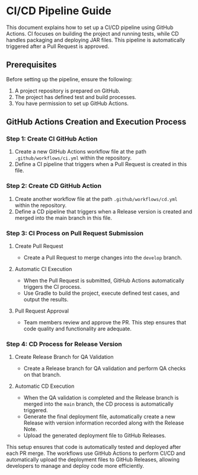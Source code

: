 # CI/CD Pipeline Guide

This document explains how to set up a CI/CD pipeline using GitHub Actions. CI focuses on building the project and running tests, while CD handles packaging and deploying JAR files. This pipeline is automatically triggered after a Pull Request is approved.

## Prerequisites

Before setting up the pipeline, ensure the following:
1. A project repository is prepared on GitHub.
2. The project has defined test and build processes.
3. You have permission to set up GitHub Actions.

## GitHub Actions Creation and Execution Process

### Step 1: Create CI GitHub Action

1. Create a new GitHub Actions workflow file at the path `.github/workflows/ci.yml` within the repository.
2. Define a CI pipeline that triggers when a Pull Request is created in this file.

### Step 2: Create CD GitHub Action

1. Create another workflow file at the path `.github/workflows/cd.yml` within the repository.
2. Define a CD pipeline that triggers when a Release version is created and merged into the main branch in this file.

### Step 3: CI Process on Pull Request Submission

1. Create Pull Request
   - Create a Pull Request to merge changes into the `develop` branch.

2. Automatic CI Execution
   - When the Pull Request is submitted, GitHub Actions automatically triggers the CI process.
   - Use Gradle to build the project, execute defined test cases, and output the results.

3. Pull Request Approval
   - Team members review and approve the PR. This step ensures that code quality and functionality are adequate.

### Step 4: CD Process for Release Version

1. Create Release Branch for QA Validation
   - Create a Release branch for QA validation and perform QA checks on that branch.

2. Automatic CD Execution
   - When the QA validation is completed and the Release branch is merged into the `main` branch, the CD process is automatically triggered.
   - Generate the final deployment file, automatically create a new Release with version information recorded along with the Release Note.
   - Upload the generated deployment file to GitHub Releases.

This setup ensures that code is automatically tested and deployed after each PR merge. The workflows use GitHub Actions to perform CI/CD and automatically upload the deployment files to GitHub Releases, allowing developers to manage and deploy code more efficiently.
